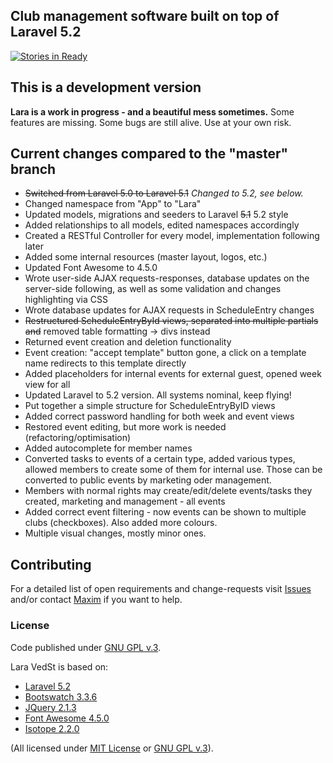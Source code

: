 ## Club management software built on top of Laravel 5.2

[![Stories in Ready](https://badge.waffle.io/tuiSSE/lara-vedst.png?label=ready&title=Ready)](http://waffle.io/tuiSSE/lara-vedst)

## This is a development version
**Lara is a work in progress - and a beautiful mess sometimes.**
Some features are missing. 
Some bugs are still alive.
Use at your own risk.

## Current changes compared to the "master" branch
* ~~Switched from Laravel 5.0 to Laravel 5.1~~ *Changed to 5.2, see below.*
* Changed namespace from "App" to "Lara"
* Updated models, migrations and seeders to Laravel ~~5.1~~ 5.2 style
* Added relationships to all models, edited namespaces accordingly
* Created a RESTful Controller for every model, implementation following later
* Added some internal resources (master layout, logos, etc.)
* Updated Font Awesome to 4.5.0
* Wrote user-side AJAX requests-responses, database updates on the server-side following, as well as some validation and changes highlighting via CSS
* Wrote database updates for AJAX requests in ScheduleEntry changes
* ~~Restructured ScheduleEntryById views, separated into multiple partials and~~ removed table formatting -> divs instead
* Returned event creation and deletion functionality
* Event creation: "accept template" button gone, a click on a template name redirects to this template directly
* Added placeholders for internal events for external guest, opened week view for all
* Updated Laravel to 5.2 version. All systems nominal, keep flying!
* Put together a simple structure for ScheduleEntryByID views
* Added correct password handling for both week and event views
* Restored event editing, but more work is needed (refactoring/optimisation)
* Added autocomplete for member names
* Converted tasks to events of a certain type, added various types, allowed members to create some of them for internal use. Those can be converted to public events by marketing oder management.
* Members with normal rights may create/edit/delete events/tasks they created, marketing and management - all events
* Added correct event filtering - now events can be shown to multiple clubs (checkboxes). Also added more colours.
* Multiple visual changes, mostly minor ones.


## Contributing
For a detailed list of open requirements and change-requests visit [Issues](https://github.com/4D44H/lara-vedst/issues) and/or contact [Maxim](https://github.com/4D44H) if you want to help.
 

### License
Code published under [GNU GPL v.3](https://github.com/4D44H/lara-vedst/blob/master/LICENSE).

Lara VedSt is based on: 
- [Laravel 5.2](http://laravel.com)
- [Bootswatch 3.3.6](http://bootswatch.com)
- [JQuery 2.1.3](http://jquery.com)
- [Font Awesome 4.5.0](http://fortawesome.github.io/Font-Awesome) 
- [Isotope 2.2.0](http://isotope.metafizzy.co/)

(All licensed under [MIT License](http://opensource.org/licenses/MIT) or [GNU GPL v.3](http://opensource.org/licenses/GPL-3.0)).
